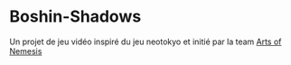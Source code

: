 # Boshin-Shadows

Un projet de jeu vidéo inspiré du jeu neotokyo et initié par la team [Arts of Nemesis](https://discord.gg/vDGERFE)
